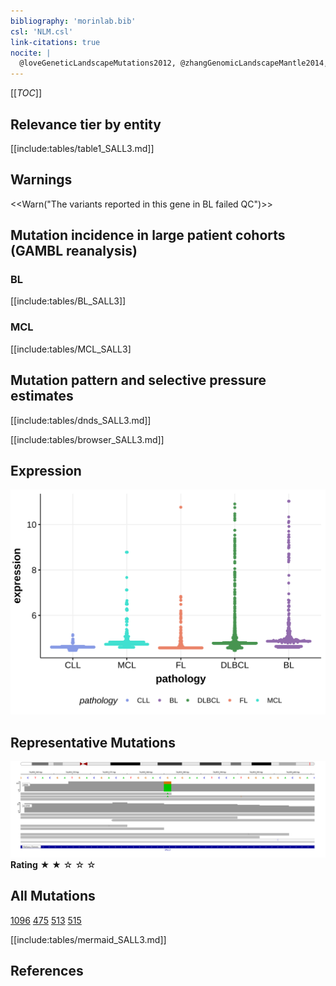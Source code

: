 ```yaml
---
bibliography: 'morinlab.bib'
csl: 'NLM.csl'
link-citations: true
nocite: |
  @loveGeneticLandscapeMutations2012, @zhangGenomicLandscapeMantle2014, 
---
```

[[_TOC_]]



## Relevance tier by entity

[[include:tables/table1_SALL3.md]]

## Warnings

<<Warn("The variants reported in this gene in BL failed QC")>>

## Mutation incidence in large patient cohorts (GAMBL reanalysis)

### BL

[[include:tables/BL_SALL3]]

### MCL

[[include:tables/MCL_SALL3]

## Mutation pattern and selective pressure estimates

[[include:tables/dnds_SALL3.md]]




[[include:tables/browser_SALL3.md]]

## Expression
![](images/gene_expression/SALL3_by_pathology.svg)
<!-- ORIGIN: loveGeneticLandscapeMutations2012 -->
<!-- MCL: zhangGenomicLandscapeMantle2014 -->
<!-- BL: loveGeneticLandscapeMutations2012 -->

## Representative Mutations

![](primary/Love_SALL3.svg)
**Rating**
&starf; &starf; &star; &star; &star;

## All Mutations

[1096](https://www.bcgsc.ca/downloads/morinlab/GAMBL/Love/1096_reports.html)
[475](https://www.bcgsc.ca/downloads/morinlab/GAMBL/Love/475_reports.html)
[513](https://www.bcgsc.ca/downloads/morinlab/GAMBL/Love/513_reports.html)
[515](https://www.bcgsc.ca/downloads/morinlab/GAMBL/Love/515_reports.html)

[[include:tables/mermaid_SALL3.md]]

## References

